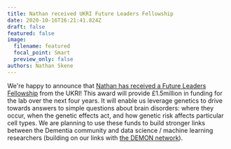 ```yaml
---
title: Nathan received UKRI Future Leaders Fellowship
date: 2020-10-16T16:21:41.824Z
draft: false
featured: false
image:
  filename: featured
  focal_point: Smart
  preview_only: false
authors: Nathan Skene
---
```

We're happy to announce that [Nathan has received a Future Leaders Fellowship](https://www.imperial.ac.uk/news/204354/future-research-innovation-leaders-awarded-research/) from the UKRI! This award will provide £1.5million in funding for the lab over the next four years. It will enable us leverage genetics to drive towards answers to simple questions about brain disorders: where they occur, when the genetic effects act, and how genetic risk affects particular cell types. We are planning to use these funds to build stronger links between the Dementia community and data science / machine learning researchers (building on our links with [the DEMON network](http://demondementia.com/)).
